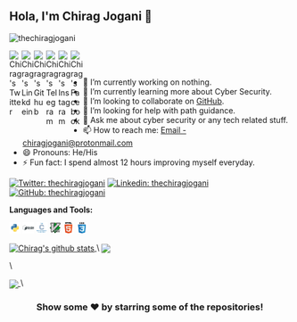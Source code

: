 ## Hola, I'm Chirag Jogani 👋

<p align="left"> <img src="https://komarev.com/ghpvc/?username=thechiragjogani&label=Views&color=blue&style=plastic" alt="thechiragjogani" /> </p>

<a href="https://twitter.com/thechiragjogani" target="blank">
  <img align="left" alt="Chirag's Twitter" width="22px" src="https://cdn.jsdelivr.net/npm/simple-icons@v3/icons/twitter.svg" />
</a>

<a href="https://linkedin.com/in/thechiragjogani" target="blank">
  <img align="left" alt="Chirag's Linkdein" width="22px" src="https://cdn.jsdelivr.net/npm/simple-icons@v3/icons/linkedin.svg" />
</a>
<a href="https://github.com/thechiragjogani" target="blank">
  <img align="left" alt="Chirag's Github" width="22px" src="https://cdn.jsdelivr.net/npm/simple-icons@v3/icons/github.svg" />
</a>
<a href="https://t.me/thechiragjogani" target="blank">
  <img align="left" alt="Chirag's Telegram" width="22px" src="https://cdn.jsdelivr.net/npm/simple-icons@v3/icons/telegram.svg" />
</a>
<a href="https://instagram.com/thechiragjogani/" target="blank">
  <img align="left" alt="Chirag's Instagram" width="22px" src="https://cdn.jsdelivr.net/npm/simple-icons@v3/icons/instagram.svg" />
</a>
<a href="https://www.facebook.com/thechiragjogani/" target="blank">
  <img align="left" alt="Chirag's Facebook" width="22px" src="https://cdn.jsdelivr.net/npm/simple-icons@v3/icons/facebook.svg" />
</a>

<br/>
<br/>


- 🔭 I’m currently working on nothing.
- 🌱 I’m currently learning more about Cyber Security.
- 👯 I’m looking to collaborate on [GitHub](https://github.com/thechiragjogani).
- 🤔 I’m looking for help with path guidance.
- 💬 Ask me about cyber security or any tech related stuff.
- 📫 How to reach me: [Email - chiragjogani@protonmail.com](mailto:chiragjogani@protonmail.com)
- 😄 Pronouns: He/His
- ⚡ Fun fact: I spend almost 12 hours improving myself everyday.

[![Twitter: thechiragjogani](https://img.shields.io/twitter/follow/thechiragjogani?style=social)](https://twitter.com/thechiragjogani)
[![Linkedin: thechiragjogani](https://img.shields.io/badge/-thechiragjogani-blue?style=flat-square&logo=Linkedin&logoColor=white&link=https://www.linkedin.com/in/thechiragjogani/)](https://www.linkedin.com/in/thechiragjogani/)
[![GitHub: thechiragjogani](https://img.shields.io/github/followers/thechiragjogani?label=follow&style=social)](https://github.com/thechiragjogani)


**Languages and Tools:**  

<code><img height="20" src="https://raw.githubusercontent.com/github/explore/80688e429a7d4ef2fca1e82350fe8e3517d3494d/topics/python/python.png"></code>
<code><img height="20" src="https://raw.githubusercontent.com/github/explore/80688e429a7d4ef2fca1e82350fe8e3517d3494d/topics/bash/bash.png"></code>
<code><img height="20" src="https://raw.githubusercontent.com/github/explore/80688e429a7d4ef2fca1e82350fe8e3517d3494d/topics/c/c.png"></code>
<code><img height="20" src="https://raw.githubusercontent.com/github/explore/80688e429a7d4ef2fca1e82350fe8e3517d3494d/topics/vim/vim.png"></code>
<code><img height="20" src="https://raw.githubusercontent.com/github/explore/80688e429a7d4ef2fca1e82350fe8e3517d3494d/topics/html/html.png"></code>
<code><img height="20" src="https://raw.githubusercontent.com/github/explore/80688e429a7d4ef2fca1e82350fe8e3517d3494d/topics/css/css.png"></code>    


<a href="https://github.com/thechiragjogani" target="blank">
 <img align="center" src="https://github-readme-stats.vercel.app/api?username=thechiragjogani&show_icons=true&theme=light&line_height=27" alt="Chirag's github stats"/>
</a>\


<a href="https://github.com/thechiragjogani/projects" target="blank">
  <img align="center" src="https://github-readme-stats.vercel.app/api/pin/?username=thechiragjogani&repo=projects&theme=light" />

</a>\


<a href="https://github.com/thechiragjogani" target="blank">
  <img align="center" src="https://github-readme-stats.vercel.app/api/top-langs/?username=thechiragjogani&theme=light&hide_langs_below=1" />
</a>\
<div align="center">

### Show some ❤️ by starring some of the repositories!

</div>

